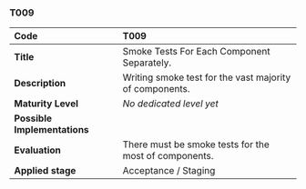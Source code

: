 ### T009

| **Code**           | **T009** |
| :--                | :--      |
| **Title**          | Smoke Tests For Each Component Separately. |
| **Description**    | Writing smoke test for the vast majority of components. |
| **Maturity Level** | _No dedicated level yet_ |
| **Possible Implementations** | |
| **Evaluation**     | There must be smoke tests for the most of components. |
| **Applied stage**  | Acceptance / Staging |
